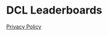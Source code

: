 # DCL Leaderboards
[Privacy Policy](https://github.com/michaelhitzker/dcl-leaderboards-public/blob/main/privacy-policy.md)
